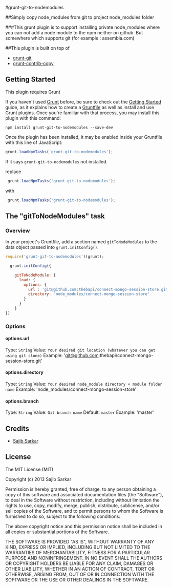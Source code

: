 #grunt-git-to-nodemodules

##Simply copy node_modules from git to project node_modules folder

###This grunt plugin is to support installing private node_modules where you can not add a node module to the npm neither on github. But somewhere which supports git (for example : assembla.com)

##This plugin is built on top of
* [grunt-git](https://github.com/rubenv/grunt-git)
* [grunt-contrib-copy](https://github.com/gruntjs/grunt-contrib-copy)

## Getting Started
This plugin requires Grunt

If you haven't used [Grunt](http://gruntjs.com/) before, be sure to check out the [Getting Started](http://gruntjs.com/getting-started) guide, as it explains how to create a [Gruntfile](http://gruntjs.com/sample-gruntfile) as well as install and use Grunt plugins. Once you're familiar with that process, you may install this plugin with this command:

```gitToNodeModules
npm install grunt-git-to-nodemodules --save-dev
```

Once the plugin has been installed, it may be enabled inside your Gruntfile with this line of JavaScript:

```js
grunt.loadNpmTasks('grunt-git-to-nodemodules');
```

If it says `grunt-git-to-nodemodules` not installed.

replace
```js
 grunt.loadNpmTasks('grunt-git-to-nodemodules');
```
with
```js
 grunt.loadNpmTasks('grunt-git-to-nodemodules');
```

## The "gitToNodeModules" task

### Overview
In your project's Gruntfile, add a section named `gitToNodeModules` to the data object passed into `grunt.initConfig()`.

```js
require('grunt-git-to-nodemodules')(grunt);

  grunt.initConfig({

    gitToNodeModule: {
      load: {
        options: {
          url : 'git@github.com:thebapi/connect-mongo-session-store.git',
          directory: 'node_modules/connect-mongo-session-store'
        }
      }
    }
})
```

### Options

#### options.url
Type: `String`
Value: `Your desired git location (whatever you can get using git clone)`
Example: 'git@github.com:thebapi/connect-mongo-session-store.git'

#### options.directory
Type: `String`
Value: `Your desired node_module directory + module folder name`
Example: 'node_modules/connect-mongo-session-store'

#### options.branch
Type: `String`
Value: `Git branch name`
Default: `master`
Example: 'master'


## Credits

  - [Sajib Sarkar](http://github.com/thebapi)

## License

The MIT License (MIT)

Copyright (c) 2013 Sajib Sarkar

Permission is hereby granted, free of charge, to any person obtaining a copy of
this software and associated documentation files (the "Software"), to deal in
the Software without restriction, including without limitation the rights to
use, copy, modify, merge, publish, distribute, sublicense, and/or sell copies of
the Software, and to permit persons to whom the Software is furnished to do so,
subject to the following conditions:

The above copyright notice and this permission notice shall be included in all
copies or substantial portions of the Software.

THE SOFTWARE IS PROVIDED "AS IS", WITHOUT WARRANTY OF ANY KIND, EXPRESS OR
IMPLIED, INCLUDING BUT NOT LIMITED TO THE WARRANTIES OF MERCHANTABILITY, FITNESS
FOR A PARTICULAR PURPOSE AND NONINFRINGEMENT. IN NO EVENT SHALL THE AUTHORS OR
COPYRIGHT HOLDERS BE LIABLE FOR ANY CLAIM, DAMAGES OR OTHER LIABILITY, WHETHER
IN AN ACTION OF CONTRACT, TORT OR OTHERWISE, ARISING FROM, OUT OF OR IN
CONNECTION WITH THE SOFTWARE OR THE USE OR OTHER DEALINGS IN THE SOFTWARE.

